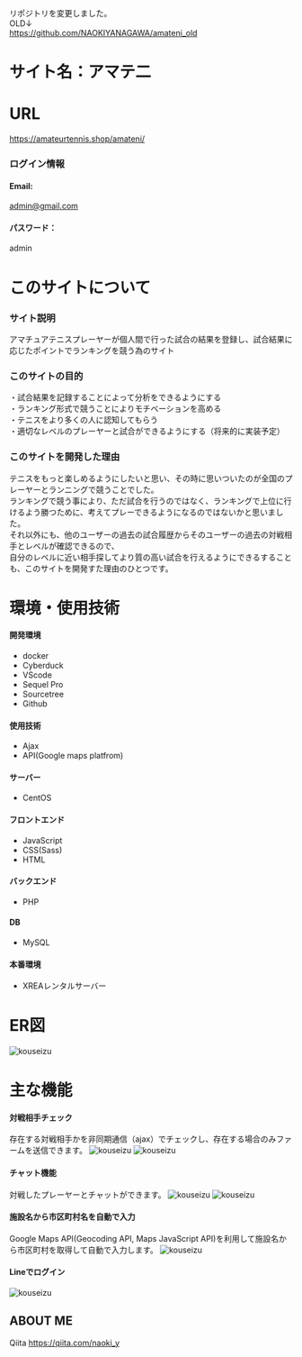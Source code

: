 リポジトリを変更しました。<br>
OLD↓<br>
https://github.com/NAOKIYANAGAWA/amateni_old<br>

# サイト名：アマテ二

# URL
https://amateurtennis.shop/amateni/

### ログイン情報
#### Email:<br>
admin@gmail.com<br>
#### パスワード：<br>
admin<br>

# このサイトについて
### サイト説明
アマチュアテニスプレーヤーが個人間で行った試合の結果を登録し、試合結果に応じたポイントでランキングを競う為のサイト

### このサイトの目的
・試合結果を記録することによって分析をできるようにする<br>
・ランキング形式で競うことによりモチベーションを高める<br>
・テニスをより多くの人に認知してもらう<br>
・適切なレベルのプレーヤーと試合ができるようにする（将来的に実装予定）<br>

### このサイトを開発した理由
テニスをもっと楽しめるようにしたいと思い、その時に思いついたのが全国のプレーヤーとランニングで競うことでした。<br>
ランキングで競う事により、ただ試合を行うのではなく、ランキングで上位に行けるよう勝つために、考えてプレーできるようになるのではないかと思いました。<br>
それ以外にも、他のユーザーの過去の試合履歴からそのユーザーの過去の対戦相手とレベルが確認できるので、<br>
自分のレベルに近い相手探してより質の高い試合を行えるようにできるすることも、このサイトを開発すた理由のひとつです。<br>

# 環境・使用技術
#### 開発環境
   - docker
   - Cyberduck
   - VScode
   - Sequel Pro
   - Sourcetree
   - Github
#### 使用技術
   - Ajax
   - API(Google maps platfrom)
#### サーバー
   - CentOS
#### フロントエンド
   - JavaScript
   - CSS(Sass)
   - HTML
#### バックエンド
   - PHP
#### DB
   - MySQL
#### 本番環境
   - XREAレンタルサーバー

# ER図
![kouseizu](https://user-images.githubusercontent.com/73929004/147021923-2108c7ec-30af-427c-92db-4922ae549c94.png)

# 主な機能
#### 対戦相手チェック
存在する対戦相手かを非同期通信（ajax）でチェックし、存在する場合のみファームを送信できます。
![kouseizu](https://user-images.githubusercontent.com/73929004/144736096-e5195c15-d968-4eff-875c-4de8c0048000.png)
![kouseizu](https://user-images.githubusercontent.com/73929004/144736108-fa79441e-683f-4ab7-b779-90e9c131114d.png)

#### チャット機能
対戦したプレーヤーとチャットができます。
![kouseizu](https://user-images.githubusercontent.com/73929004/145503242-4e5e65af-cae6-41c7-8f05-f982de5d3df3.png)
![kouseizu](https://user-images.githubusercontent.com/73929004/145503444-1eac209f-9861-4757-a08c-b971d4091ada.png)

#### 施設名から市区町村名を自動で入力
Google Maps API(Geocoding API, Maps JavaScript API)を利用して施設名から市区町村を取得して自動で入力します。
![kouseizu](https://user-images.githubusercontent.com/73929004/144736288-1067dcbe-ba66-4c36-98b2-c831fedbe55f.png)

#### Lineでログイン
![kouseizu](https://user-images.githubusercontent.com/73929004/146302372-4fec6b3c-2446-455e-814b-2bace6a4abe0.png)

## ABOUT ME
Qiita
https://qiita.com/naoki_y
